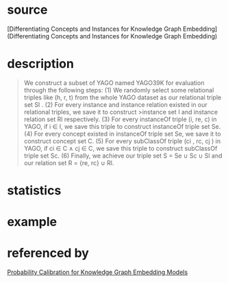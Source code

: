 # source
[Differentiating Concepts and Instances for Knowledge Graph Embedding](Differentiating Concepts and Instances for Knowledge Graph Embedding)
# description
>We construct a subset of YAGO named
>YAGO39K for evaluation through the following
>steps:
>(1) We randomly select some relational triples
>like (h, r, t) from the whole YAGO dataset as our
>relational triple set Sl
>.
>(2) For every instance and instance relation existed in our relational triples, we save it to construct >instance set I and instance relation set Rl
>respectively.
>(3) For every instanceOf triple (i, re, c) in
>YAGO, if i ∈ I, we save this triple to construct
>instanceOf triple set Se.
>(4) For every concept existed in instanceOf
>triple set Se, we save it to construct concept set C.
>(5) For every subClassOf triple (ci
>, rc, cj ) in
>YAGO, if ci ∈ C ∧ cj ∈ C, we save this triple to
>construct subClassOf triple set Sc.
>(6) Finally, we achieve our triple set S = Se ∪
>Sc ∪ Sl and our relation set R = {re, rc} ∪ Rl.
# statistics

# example

# referenced by
[Probability Calibration for Knowledge Graph Embedding Models](https://openreview.net/pdf?id=S1g8K1BFwS)
